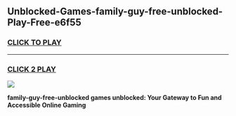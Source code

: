 
## Unblocked-Games-family-guy-free-unblocked-Play-Free-e6f55
<h3>
<a href="https://premium76.site?title=family-guy-free-unblocked&ref=18A1">CLICK TO PLAY</a></h3>
<hr>

<h3>
<a href="https://premium76.site?title=family-guy-free-unblocked&ref=18A1">CLICK 2 PLAY</a>
  
</h3>

<a href="https://premium76.site?title=family-guy-free-unblocked&ref=18A1"><img src="https://clearcache.store/games.png"></a>


**family-guy-free-unblocked games unblocked: Your Gateway to Fun and Accessible Online Gaming**
